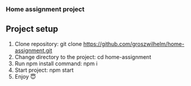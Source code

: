 ### Home assignment project

## Project setup

1. Clone repository: git clone https://github.com/groszwilhelm/home-assignment.git
2. Change directory to the project: cd home-assignment
3. Run npm install command: npm i
4. Start project: npm start
5. Enjoy 😇
